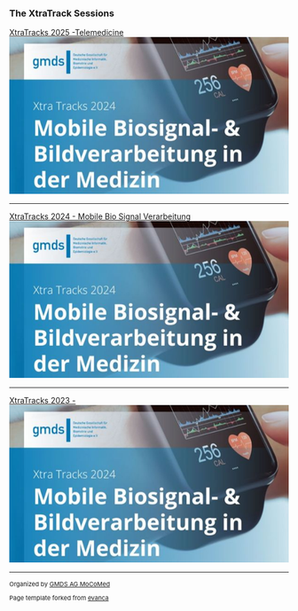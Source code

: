 
### The XtraTrack Sessions

[XtraTracks 2025 -Telemedicine](/XtraTracks2025)
<img src="images/xtratrackslogo2025.jpg?raw=true"/>

---
[XtraTracks 2024 - Mobile Bio Signal Verarbeitung](/XtraTracks2024)
<img src="images/xtratrackslogo2024.jpg?raw=true"/>

---
[XtraTracks 2023 - ](/XtraTracks2024)
<img src="images/xtratrackslogo2023.jpg?raw=true"/>

---
<p style="font-size:11px">Organized by <a href="mocomed.de">GMDS AG MoCoMed</a></p>
<p style="font-size:11px">Page template forked from <a href="https://github.com/evanca/quick-portfolio">evanca</a></p>
<!-- Remove above link if you don't want to attibute -->
